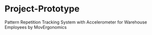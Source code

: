 # Project-Prototype
 Pattern Repetition Tracking System with Accelerometer for Warehouse Employees by MovErgonomics
